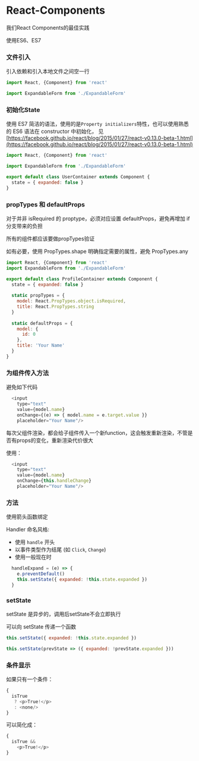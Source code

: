 # React-Components
我们React Components的最佳实践

使用ES6、ES7

### 文件引入

引入依赖和引入本地文件之间空一行
```javascript
import React, {Component} from 'react'

import ExpandableForm from './ExpandableForm'
```

### 初始化State

使用 ES7 简洁的语法，使用的是```Property initializers```特性，也可以使用熟悉的 ES6 语法在 constructor 中初始化，
见[https://facebook.github.io/react/blog/2015/01/27/react-v0.13.0-beta-1.html](https://facebook.github.io/react/blog/2015/01/27/react-v0.13.0-beta-1.html)

```javascript
import React, {Component} from 'react'

import ExpandableForm from './ExpandableForm'

export default class UserContainer extends Component {
  state = { expanded: false }
}
```

### propTypes 和 defaultProps

对于并非 isRequired 的 proptype，必须对应设置 defaultProps，避免再增加 if 分支带来的负担

所有的组件都应该要做propTypes验证

如有必要，使用 PropTypes.shape 明确指定需要的属性，避免 PropTypes.any

```javascript
import React, {Component} from 'react'
import ExpandableForm from './ExpandableForm'

export default class ProfileContainer extends Component {
  state = { expanded: false }
 
  static propTypes = {
    model: React.PropTypes.object.isRequired,
    title: React.PropTypes.string
  }
 
  static defaultProps = {
    model: {
      id: 0
    },
    title: 'Your Name'
  }
}
```
  
  
### 为组件传入方法
避免如下代码

```javascript
  <input
    type="text"
    value={model.name}
    onChange={(e) => { model.name = e.target.value }}
    placeholder="Your Name"/>
```


每次父组件渲染，都会给子组件传入一个新function，这会触发重新渲染，不管是否有props的变化，重新渲染代价很大

使用：
```javascript
  <input
    type="text"
    value={model.name}
    onChange={this.handleChange}
    placeholder="Your Name"/>
```

  
### 方法

使用箭头函数绑定

Handler 命名风格:

- 使用 `handle` 开头
- 以事件类型作为结尾 (如 `Click`, `Change`)
- 使用一般现在时

```javascript
  handleExpand = (e) => {
    e.preventDefault()
    this.setState({ expanded: !this.state.expanded })
  }
```


### setState

setState 是异步的，调用后setState不会立即执行

可以向 setState 传递一个函数

```javascript
this.setState({ expanded: !this.state.expanded })
```

```javascript
this.setState(prevState => ({ expanded: !prevState.expanded }))
```


### 条件显示

如果只有一个条件：

```javascript
{
  isTrue
   ? <p>True!</p>
   : <none/>
}
```


可以简化成：

```javascript
{
  isTrue && 
    <p>True!</p>
}
```

